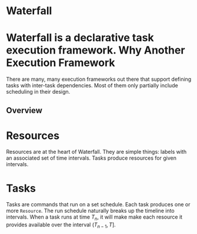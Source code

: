 Waterfall
=========

Waterfall is a declarative task execution framework. 
Why Another Execution Framework
===============================

There are many, many execution frameworks out there that support defining
tasks with inter-task dependencies. Most of them only partially include
scheduling in their design.

Overview
--------

Resources
=========

Resources are at the heart of Waterfall. They are simple things: labels
with an associated set of time intervals. Tasks produce resources for
given intervals.

Tasks
=====

Tasks are commands that run on a set schedule. Each task produces one or
more `Resource`. The run schedule naturally breaks up the timeline into
intervals. When a task runs at time $T_n$, it will make make each resource
it provides available over the interval $(T_{n-1},T]$.
